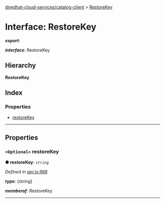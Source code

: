 [@redhat-cloud-services/catalog-client](../README.md) > [RestoreKey](../interfaces/restorekey.md)

# Interface: RestoreKey

*__export__*: 

*__interface__*: RestoreKey

## Hierarchy

**RestoreKey**

## Index

### Properties

* [restoreKey](restorekey.md#restorekey-1)

---

## Properties

<a id="restorekey-1"></a>

### `<Optional>` restoreKey

**● restoreKey**: *`string`*

*Defined in [api.ts:968](https://github.com/karelhala/javascript-clients/blob/master/packages/catalog/api.ts#L968)*

*__type__*: {string}

*__memberof__*: RestoreKey

___

